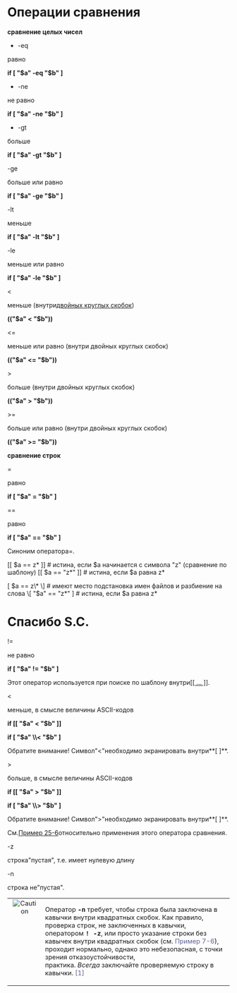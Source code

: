 # Операции сравнения

**сравнение целых чисел**

* \-eq

равно

**if \[ "$a" -eq "$b" \]**

* \-ne

не равно

**if \[ "$a" -ne "$b" \]**

* \-gt

больше

**if \[ "$a" -gt "$b" \]**

\-ge

больше или равно

**if \[ "$a" -ge "$b" \]**

\-lt

меньше

**if \[ "$a" -lt "$b" \]**

\-le

меньше или равно

**if \[ "$a" -le "$b" \]**

<

меньше (внутри[двойных круглых скобок](https://www.opennet.ru/docs/RUS/bash_scripting_guide/x4862.html))

**(("$a" < "$b"))**

<=

меньше или равно (внутри двойных круглых скобок)

**(("$a" <= "$b"))**

\>

больше (внутри двойных круглых скобок)

**(("$a" > "$b"))**

\>=

больше или равно (внутри двойных круглых скобок)

**(("$a" >= "$b"))**

**сравнение строк**

\=

равно

**if \[ "$a" = "$b" \]**

\==

равно

**if \[ "$a" == "$b" \]**

Синоним оператора\=.

\[\[ $a == z\* \]\]    # истина, если $a начинается с символа "z" (сравнение по шаблону)
\[\[ $a == "z\*" \]\]  # истина, если $a равна z\*

\[ $a == z\* \]      # имеют место подстановка имен файлов и разбиение на слова
\[ "$a" == "z\*" \]  # истина, если $a равна z\*

# Спасибо S.C.

  
  

!=

не равно

**if \[ "$a" != "$b" \]**

Этот оператор используется при поиске по шаблону внутри[\[\[ ... \]\]](https://www.opennet.ru/docs/RUS/bash_scripting_guide/c2171.html#DBLBRACKETS).

<

меньше, в смысле величины ASCII-кодов

**if \[\[ "$a" < "$b" \]\]**

**if \[ "$a" \\< "$b" \]**

Обратите внимание! Символ"<"необходимо экранировать внутри**\[ \]**.

\>

больше, в смысле величины ASCII-кодов

**if \[\[ "$a" > "$b" \]\]**

**if \[ "$a" \\> "$b" \]**

Обратите внимание! Символ">"необходимо экранировать внутри**\[ \]**.

См.[Пример 25-6](https://www.opennet.ru/docs/RUS/bash_scripting_guide/c12790.html#BUBBLE)относительно применения этого оператора сравнения.

\-z

строка"пустая", т.е. имеет нулевую длину

\-n

строка не"пустая".

<table class="CAUTION" width="90%" border="0"><tbody><tr><td width="25" align="center" valign="top" style="font-size: 11pt;"><img src="https://www.opennet.ru/docs/RUS/bash_scripting_guide/misc/abs-book/images/caution.gif" hspace="5" alt="Caution"></td><td align="left" valign="top" style="font-size: 11pt;"><p>Оператор<span>&nbsp;</span><tt class="USERINPUT"><strong>-n</strong></tt><span>&nbsp;</span>требует, чтобы строка была заключена в кавычки внутри квадратных скобок. Как правило, проверка строк, не заключенных в кавычки, оператором<span>&nbsp;</span><tt class="USERINPUT"><strong>! -z</strong></tt>, или просто указание строки без кавычек внутри квадратных скобок (см.<span>&nbsp;</span><a href="https://www.opennet.ru/docs/RUS/bash_scripting_guide/x2565.html#STRTEST" style="text-decoration: none; color: rgb(96, 96, 144);">Пример 7-6</a>), проходит нормально, однако это небезопасная, с точки зрения отказоустойчивости, практика.<span>&nbsp;</span><span class="emphasis"><em class="EMPHASIS">Всегда</em></span><span>&nbsp;</span>заключайте проверяемую строку в кавычки.<span>&nbsp;</span><a name="AEN2722" href="https://www.opennet.ru/docs/RUS/bash_scripting_guide/x2565.html#FTN.AEN2722" style="text-decoration: none; color: rgb(96, 96, 144);"><span class="footnote">[1]</span></a></p></td></tr></tbody></table>